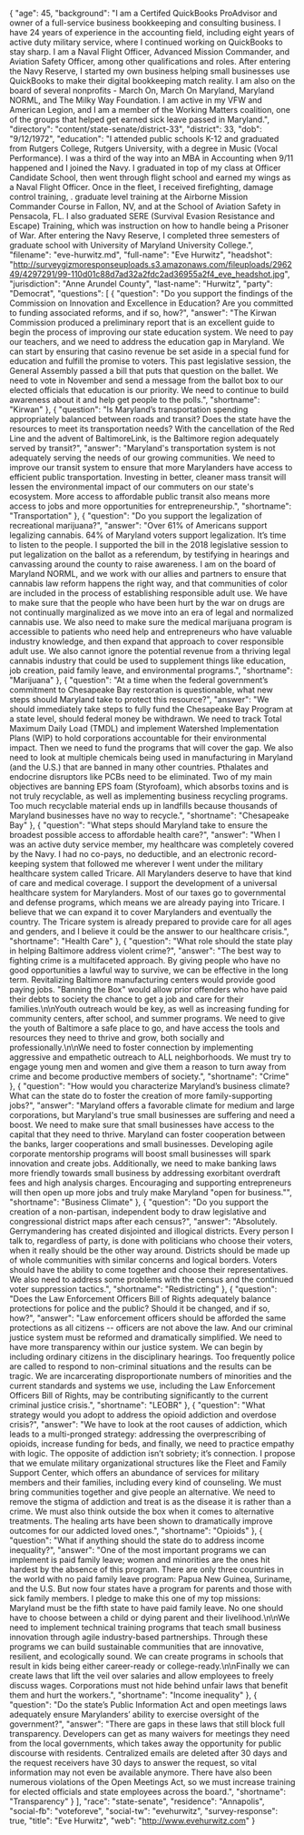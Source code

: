 {
  "age": 45,
  "background": "I am a Certifed QuickBooks ProAdvisor and owner of a full-service business bookkeeping and consulting business. I have 24 years of experience in the accounting field, including eight years of active duty military service, where I continued working on QuickBooks to stay sharp. I am a Naval Flight Officer, Advanced Mission Commander, and Aviation Safety Officer, among other qualifications and roles. After entering the Navy Reserve, I started my own business helping small businesses use QuickBooks to make their digital bookkeeping match reality. I am also on the board of several nonprofits - March On, March On Maryland, Maryland NORML, and The Milky Way Foundation. I am active in my VFW and American Legion, and I am a member of the Working Matters coalition, one of the groups that helped get earned sick leave passed in Maryland.",
  "directory": "content/state-senate/district-33",
  "district": 33,
  "dob": "9/12/1972",
  "education": "I attended public schools K-12 and graduated from Rutgers College, Rutgers University, with a degree in Music (Vocal Performance). I was a third of the way into an MBA in Accounting when 9/11 happened and I joined the Navy. I graduated in top of my class at Officer Candidate School, then went through flight school and earned my wings as a Naval Flight Officer. Once in the fleet, I received firefighting, damage control training, . graduate level training at the Airborne Mission Commander Course in Fallon, NV, and at the School of Aviation Safety in Pensacola, FL. I also graduated SERE (Survival Evasion Resistance and Escape) Training, which was instruction on how to handle being a Prisoner of War. After entering the Navy Reserve, I completed three semesters of graduate school with University of Maryland University College.",
  "filename": "eve-hurwitz.md",
  "full-name": "Eve Hurwitz",
  "headshot": "http://surveygizmoresponseuploads.s3.amazonaws.com/fileuploads/296249/4297291/99-110d01c88d7ad32a2fdc2ad36955a2f4_eve_headshot.jpg",
  "jurisdiction": "Anne Arundel County",
  "last-name": "Hurwitz",
  "party": "Democrat",
  "questions": [
    {
      "question": "Do you support the findings of the Commission on Innovation and Excellence in Education? Are you committed to funding associated reforms, and if so, how?",
      "answer": "The Kirwan Commission produced a preliminary report that is an excellent guide to begin the process of improving our state education system. We need to pay our teachers, and we need to address the education gap in Maryland. We can start by ensuring that casino revenue be set aside in a special fund for education and fulfill the promise to voters.  This past legislative session, the General Assembly passed a bill that puts that question on the ballet. We need to vote in November and send a message from the ballot box to our elected officials that education is our priority.  We need to continue to build awareness about it and help get people to the polls.",
      "shortname": "Kirwan"
    },
    {
      "question": "Is Maryland’s transportation spending appropriately balanced between roads and transit? Does the state have the resources to meet its transportation needs? With the cancellation of the Red Line and the advent of BaltimoreLink, is the Baltimore region adequately served by transit?",
      "answer": "Maryland's transportation system is not adequately serving the needs of our growing communities. We need to improve our transit system to ensure that more Marylanders have access to efficient public transportation. Investing in better, cleaner mass transit will lessen the environmental impact of our commuters on our state's ecosystem. More access to affordable public transit also means more access to jobs and more opportunities for entrepreneurship.",
      "shortname": "Transportation"
    },
    {
      "question": "Do you support the legalization of recreational marijuana?",
      "answer": "Over 61% of Americans support legalizing cannabis. 64% of Maryland voters support legalization. It’s time to listen to the people. I supported the bill in the 2018 legislative session to put legalization on the ballot as a referendum, by testifying in hearings and canvassing around the county to raise awareness. I am on the board of Maryland NORML, and we work with our allies and partners to ensure that cannabis law reform happens the right way, and that communities of color are included in the process of establishing responsible adult use. We have to make sure that the people who have been hurt by the war on drugs are not continually marginalized as we move into an era of legal and normalized cannabis use. We also need to make sure the medical marijuana program is accessible to patients who need help and entrepreneurs who have valuable industry knowledge, and then expand that approach to cover responsible adult use. We also cannot ignore the potential revenue from a thriving legal cannabis industry that could be used to supplement things like education, job creation, paid family leave, and environmental programs.",
      "shortname": "Marijuana"
    },
    {
      "question": "At a time when the federal government’s commitment to Chesapeake Bay restoration is questionable, what new steps should Maryland take to protect this resource?",
      "answer": "We should immediately take steps to fully fund the Chesapeake Bay Program at a state level, should federal money be withdrawn. We need to track Total Maximum Daily Load (TMDL) and implement Watershed Implementation Plans (WIP) to hold corporations accountable for their environmental impact. Then we need to fund the programs that will cover the gap. We also need to look at multiple chemicals being used in manufacturing in Maryland (and the U.S.) that are banned in many other countries. Pthalates and endocrine disruptors like PCBs need to be eliminated. Two of my main objectives are banning EPS foam (Styrofoam), which absorbs toxins and is not truly recyclable, as well as implementing business recycling programs. Too much recyclable material ends up in landfills because thousands of Maryland businesses have no way to recycle.",
      "shortname": "Chesapeake Bay"
    },
    {
      "question": "What steps should Maryland take to ensure the broadest possible access to affordable health care?",
      "answer": "When I was an active duty service member, my healthcare was completely covered by the Navy. I had no co-pays, no deductible, and an electronic record-keeping system that followed me wherever I went under the military healthcare system called Tricare. All Marylanders deserve to have that kind of care and medical coverage. I support the development of a universal healthcare system for Marylanders. Most of our taxes go to governmental and defense programs, which means we are already paying into Tricare. I believe that we can expand it to cover Marylanders and eventually the country. The Tricare system is already prepared to provide care for all ages and genders, and I believe it could be the answer to our healthcare crisis.",
      "shortname": "Health Care"
    },
    {
      "question": "What role should the state play in helping Baltimore address violent crime?",
      "answer": "The best way to fighting crime is a multifaceted approach.  By giving people who have no good opportunities a lawful way to survive, we can be effective in the long term.  Revitalizing Baltimore manufacturing centers would provide good paying jobs. \"Banning the Box\" would allow prior offenders who have paid their debts to society  the chance to get a job and care for their families.\n\nYouth outreach would be key, as well as increasing funding for community centers, after school, and summer programs. We need to give the youth of Baltimore a safe place to go, and have access the tools and resources they need to thrive and grow, both socially and professionally.\n\nWe need to foster connection by implementing aggressive and empathetic outreach to ALL neighborhoods. We must try to engage young men and women and give them a reason to turn away from crime and become productive members of society.",
      "shortname": "Crime"
    },
    {
      "question": "How would you characterize Maryland’s business climate? What can the state do to foster the creation of more family-supporting jobs?",
      "answer": "Maryland offers a favorable climate for medium and large corporations, but Maryland's true small businesses are suffering and need a boost. We need to make sure that small businesses have access to the capital that they need to thrive. Maryland can foster cooperation between the banks, larger cooperations and small businesses. Developing agile corporate mentorship programs will boost small businesses will spark innovation and create jobs. Additionally, we need to make banking laws more friendly towards small business by addressing exorbitant overdraft fees and high analysis charges. Encouraging and supporting entrepreneurs will then open up more jobs and truly make Maryland \"open for business.\"",
      "shortname": "Business Climate"
    },
    {
      "question": "Do you support the creation of a non-partisan, independent body to draw legislative and congressional district maps after each census?",
      "answer": "Absolutely. Gerrymandering has created disjointed and illogical districts. Every person I talk to, regardless of party, is done with politicians who choose their voters, when it really should be the other way around. Districts should be made up of whole communities with similar concerns and logical borders. Voters should have the ability to come together and choose their representatives. We also need to address some problems with the census and the continued voter suppression tactics.",
      "shortname": "Redistricting"
    },
    {
      "question": "Does the Law Enforcement Officers Bill of Rights adequately balance protections for police and the public? Should it be changed, and if so, how?",
      "answer": "Law enforcement officers should be afforded the same protections as all citizens -- officers are not above the law. And our criminal justice system must be reformed and dramatically simplified. We need to have more transparency within our justice system. We can begin by including ordinary citizens in the disciplinary hearings. Too frequently police are called to respond to non-criminal situations and the results can be tragic. We are incarcerating disproportionate numbers of minorities and the current standards and systems we use, including the Law Enforcement Officers Bill of Rights, may be contributing significantly to the current criminal justice crisis.",
      "shortname": "LEOBR"
    },
    {
      "question": "What strategy would you adopt to address the opioid addiction and overdose crisis?",
      "answer": "We have to look at the root causes of addiction, which leads to a multi-pronged strategy: addressing the overprescribing of opioids, increase funding for beds, and finally, we need to practice empathy with logic. The opposite of addiction isn’t sobriety; it’s connection. I propose that we emulate military organizational structures like the Fleet and Family Support Center, which offers an abundance of services for military members and their families, including every kind of counseling. We must bring communities together and give people an alternative. We need to remove the stigma of addiction and treat is as the disease it is rather than a crime. We must also think outside the box when it comes to alternative treatments. The healing arts have been shown to dramatically improve outcomes for our addicted loved ones.",
      "shortname": "Opioids"
    },
    {
      "question": "What if anything should the state do to address income inequality?",
      "answer": "One of the most important programs we can implement is paid family leave; women and minorities are the ones hit hardest by the absence of this program. There are only three countries in the world with no paid family leave program: Papua New Guinea, Suriname, and the U.S. But now four states have a program for parents and those with sick family members. I pledge to make this one of my top missions: Maryland must be the fifth state to have paid family leave. No one should have to choose between a child or dying parent and their livelihood.\n\nWe need to implement technical training programs that teach small business innovation through agile industry-based partnerships. Through these programs we can build sustainable communities that are innovative, resilient, and ecologically sound. We can create programs in schools that result in kids being either career-ready or college-ready.\n\nFinally we can create laws that lift the veil over salaries and allow employees to freely discuss wages. Corporations must not hide behind unfair laws that benefit them and hurt the workers.",
      "shortname": "Income inequality"
    },
    {
      "question": "Do the state’s Public Information Act and open meetings laws adequately ensure Marylanders’ ability to exercise oversight of the government?",
      "answer": "There are gaps in these laws that still block full transparency. Developers can get as many waivers for meetings they need from the local governments, which takes away the opportunity for public discourse with residents. Centralized emails are deleted after 30 days and the request receivers have 30 days to answer the request, so vital information may not even be available anymore. There have also been numerous violations of the Open Meetings Act, so we must increase training for elected officials and state employees across the board.",
      "shortname": "Transparency"
    }
  ],
  "race": "state-senate",
  "residence": "Annapolis",
  "social-fb": "voteforeve",
  "social-tw": "evehurwitz",
  "survey-response": true,
  "title": "Eve Hurwitz",
  "web": "http://www.evehurwitz.com"
}
